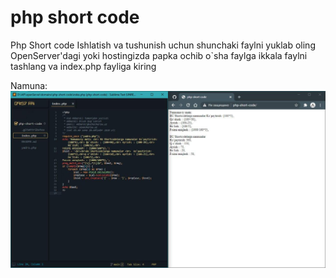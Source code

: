# php short code
 Php Short code
Ishlatish va tushunish uchun shunchaki faylni yuklab oling OpenServer'dagi yoki hostingizda papka ochib o`sha faylga ikkala faylni tashlang va index.php fayliga kiring

Namuna: 
![namuna](https://raw.githubusercontent.com/akbarali1/php-short-code/main/photo_2020-10-23_09-58-03.jpg)

